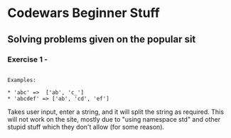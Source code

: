 # Codewars Beginner Stuff
## Solving problems given on the popular sit

### Exercise 1 -

``` Complete the solution so that it splits the string into pairs of two characters. If the string contains an odd number of characters then it should replace the missing second character of the final pair with an underscore ('_').

Examples:

* 'abc' =>  ['ab', 'c_']
* 'abcdef' => ['ab', 'cd', 'ef']
```

Takes user input, enter a string, and it will split the string as required. This will not work on the site, mostly due to "using namespace std" and other stupid stuff which they don't allow (for some reason).
